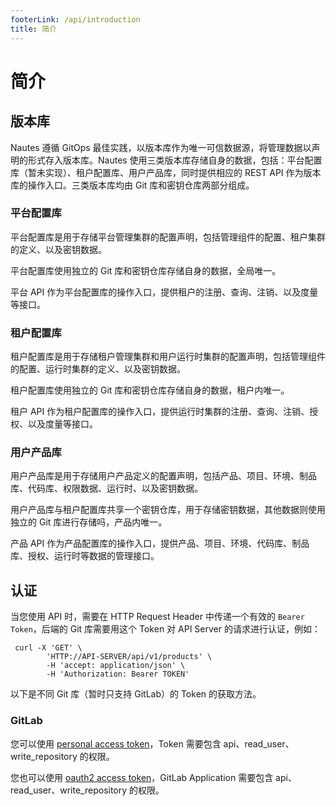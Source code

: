 ```yaml
---
footerLink: /api/introduction
title: 简介
---
```


# 简介

## 版本库

Nautes 遵循 GitOps 最佳实践，以版本库作为唯一可信数据源，将管理数据以声明的形式存入版本库。Nautes 使用三类版本库存储自身的数据，包括：平台配置库（暂未实现）、租户配置库、用户产品库，同时提供相应的 REST API 作为版本库的操作入口。三类版本库均由 Git 库和密钥仓库两部分组成。

### 平台配置库

平台配置库是用于存储平台管理集群的配置声明，包括管理组件的配置、租户集群的定义、以及密钥数据。

平台配置库使用独立的 Git 库和密钥仓库存储自身的数据，全局唯一。

平台 API 作为平台配置库的操作入口，提供租户的注册、查询、注销、以及度量等接口。

### 租户配置库

租户配置库是用于存储租户管理集群和用户运行时集群的配置声明，包括管理组件的配置、运行时集群的定义、以及密钥数据。

租户配置库使用独立的 Git 库和密钥仓库存储自身的数据，租户内唯一。

租户 API 作为租户配置库的操作入口，提供运行时集群的注册、查询、注销、授权、以及度量等接口。

### 用户产品库

用户产品库是用于存储用户产品定义的配置声明，包括产品、项目、环境、制品库、代码库、权限数据、运行时、以及密钥数据。

用户产品库与租户配置库共享一个密钥仓库，用于存储密钥数据，其他数据则使用独立的 Git 库进行存储吗，产品内唯一。

产品 API 作为产品配置库的操作入口，提供产品、项目、环境、代码库、制品库、授权、运行时等数据的管理接口。

## 认证

当您使用 API 时，需要在 HTTP Request Header 中传递一个有效的 `Bearer Token`，后端的 Git 库需要用这个 Token 对 API Server 的请求进行认证，例如：

```shell
 curl -X 'GET' \
        'HTTP://API-SERVER/api/v1/products' \
        -H 'accept: application/json' \
        -H 'Authorization: Bearer TOKEN' 
```

以下是不同 Git 库（暂时只支持 GitLab）的 Token 的获取方法。

### GitLab

您可以使用 [personal access token](https://docs.gitlab.com/ee/user/profile/personal_access_tokens.html)，Token 需要包含 api、read_user、write_repository 的权限。

您也可以使用 [oauth2 access token](https://docs.gitlab.com/ee/api/oauth2.html)，GitLab Application 需要包含 api、read_user、write_repository 的权限。
